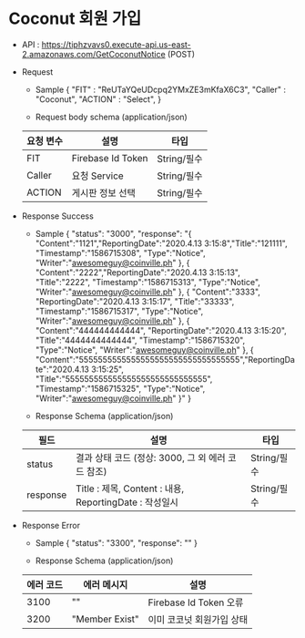 # Coconut 회원 가입


- API : https://tiphzvavs0.execute-api.us-east-2.amazonaws.com/GetCoconutNotice (POST)


- Request

  * Sample
  {
      "FIT" : "ReUTaYQeUDcpq2YMxZE3mKfaX6C3",
      "Caller" : "Coconut",
      "ACTION" : "Select",
  }
  
  * Request body schema (application/json)
  
  요청 변수 | 설명 | 타입
  ------------ | ------------- | -------------
  FIT | Firebase Id Token | String/필수
  Caller | 요청 Service | String/필수
  ACTION | 게시판 정보 선택 | String/필수

- Response Success

  * Sample 
  {
      "status": "3000",
      "response": 
      "{
          "Content":"1121","ReportingDate":"2020.4.13 3:15:8","Title":"121111", "Timestamp":"1586715308", "Type":"Notice", "Writer":"awesomeguy@coinville.ph"
       },
       {
           "Content":"2222","ReportingDate":"2020.4.13 3:15:13", "Title":"2222", "Timestamp":"1586715313", "Type":"Notice", "Writer":"awesomeguy@coinville.ph"
       },
       {
           "Content":"3333", "ReportingDate":"2020.4.13 3:15:17", "Title":"33333", "Timestamp":"1586715317", "Type":"Notice", "Writer":"awesomeguy@coinville.ph"
       },
       {
           "Content":"444444444444", "ReportingDate":"2020.4.13 3:15:20", "Title":"4444444444444", "Timestamp":"1586715320", "Type":"Notice", "Writer":"awesomeguy@coinville.ph"
       },
       {
           "Content":"5555555555555555555555555555555555","ReportingDate":"2020.4.13 3:15:25", "Title":"555555555555555555555555555555", "Timestamp":"1586715325", "Type":"Notice", "Writer":"awesomeguy@coinville.ph"
       }"
  }
  
  * Response Schema (application/json)

  필드 | 설명 | 타입
  ------------ | ------------- | -------------
  status | 결과 상태 코드 (정상: 3000, 그 외 에러 코드 참조) | String/필수
  response | Title : 제목, Content : 내용, ReportingDate : 작성일시 | String/필수
  
- Response Error
  
  * Sample
  {
      "status": "3300",
      "response": ""
  }
  
  * Response Schema (application/json)

  에러 코드 | 에러 메시지 | 설명
  ------------ | ------------- | -------------
  3100 | "" | Firebase Id Token 오류
  3200 | "Member Exist" | 이미 코코넛 회원가입 상태
  

